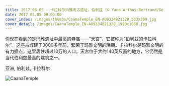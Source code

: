 ```yaml
---
title: 2017.08.05 - 卡拉科尔玛雅考古遗址，伯利兹 (© Yann Arthus-Bertrand/Getty Images)
date: 2017.08.05 00:00:00
cover_index: /images/thumbs/CaanaTemple_EN-AU9334821320_533x300.jpg
cover_detail: /images/CaanaTemple_EN-AU9334821320_1920x1080.jpg
---
```


你现在看到的是玛雅遗址中最高的寺庙——“天宫”，它被称为“伯利兹的卡拉科尔”。这座古城建于3000多年前，繁荣于玛雅文明的晚期。卡拉科尔是玛雅文明的有力据点，这里居住超过10万的人口。天宫位于大约140英尺高的地方，它仍然是当代伯利兹最高的建筑之一。

亚洲, 伯利兹, 卡拉科尔

![CaanaTemple](/images/CaanaTemple_EN-AU9334821320_1920x1080.jpg)
